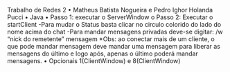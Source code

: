 Trabalho de Redes 2
•	Matheus Batista Nogueira e Pedro Ighor Holanda Pucci
•	Java
•	Passo 1: executar o ServerWindow
o	Passo 2: Executar o startClient
-Para mudar o Status basta clicar no circulo colorido do  lado do nome acima do chat
-Para mandar mensagens privadas deve-se digitar: /w “nick do remetente” mensagem
*Obs: ao conectar mais de um cliente, o que pode mandar mensagem deve mandar uma mensagem para liberar as mensagens do último e logo após, apenas o último poderá mandar mensagens.
•	Opcionais 1(ClientWindow) e 8(ClientWindow)
